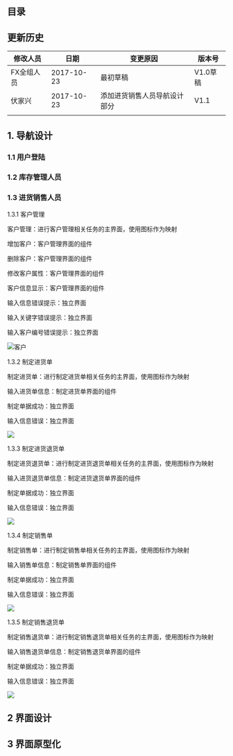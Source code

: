 

## 目录



## 更新历史

| 修改人员   | 日期         | 变更原因           | 版本号    |
| ------ | ---------- | -------------- | ------ |
| FX全组人员 | 2017-10-23 | 最初草稿           | V1.0草稿 |
| 伏家兴    | 2017-10-23 | 添加进货销售人员导航设计部分 | V1.1   |
|        |            |                |        |

## 1. 导航设计

### 1.1 用户登陆

### 1.2 库存管理人员

### 1.3 进货销售人员

1.3.1 客户管理

客户管理：进行客户管理相关任务的主界面，使用图标作为映射

增加客户：客户管理界面的组件

删除客户：客户管理界面的组件

修改客户属性：客户管理界面的组件

客户信息显示：客户管理界面的组件

输入信息错误提示：独立界面

输入关键字错误提示：独立界面

输入客户编号错误提示：独立界面

![客户](http://101.37.19.32:10080/FX/MSPSS/raw/master/doc/img/%E5%AE%A2%E6%88%B7%E7%AE%A1%E7%90%86%E5%AF%B9%E8%AF%9D%E7%BB%93%E6%9E%84.png)

1.3.2 制定进货单

制定进货单：进行制定进货单相关任务的主界面，使用图标作为映射

输入进货单信息：制定进货单界面的组件

制定单据成功：独立界面

输入信息错误：独立界面

![](http://101.37.19.32:10080/FX/MSPSS/raw/master/doc/img/%E5%88%B6%E5%AE%9A%E8%BF%9B%E8%B4%A7%E5%8D%95%E5%AF%B9%E8%AF%9D%E7%BB%93%E6%9E%84.png)

1.3.3 制定进货退货单

制定进货退货单：进行制定进货退货单相关任务的主界面，使用图标作为映射

输入进货退货单信息：制定进货退货单界面的组件

制定单据成功：独立界面

输入信息错误：独立界面

![](http://101.37.19.32:10080/FX/MSPSS/raw/master/doc/img/%E5%88%B6%E5%AE%9A%E8%BF%9B%E8%B4%A7%E9%80%80%E8%B4%A7%E5%8D%95%E5%AF%B9%E8%AF%9D%E7%BB%93%E6%9E%84.png)

1.3.4 制定销售单

制定销售单：进行制定销售单相关任务的主界面，使用图标作为映射

输入销售单信息：制定销售单界面的组件

制定单据成功：独立界面

输入信息错误：独立界面

![](http://101.37.19.32:10080/FX/MSPSS/raw/master/doc/img/%E5%88%B6%E5%AE%9A%E9%94%80%E5%94%AE%E5%8D%95%E5%AF%B9%E8%AF%9D%E7%BB%93%E6%9E%84.png)

1.3.5 制定销售退货单

制定销售退货单：进行制定销售退货单相关任务的主界面，使用图标作为映射

输入销售退货单信息：制定销售退货单界面的组件

制定单据成功：独立界面

输入信息错误：独立界面

![](http://101.37.19.32:10080/FX/MSPSS/raw/master/doc/img/%E5%88%B6%E5%AE%9A%E9%94%80%E5%94%AE%E9%80%80%E8%B4%A7%E5%8D%95%E5%AF%B9%E8%AF%9D%E7%BB%93%E6%9E%84.png)



## 2 界面设计



## 3 界面原型化




